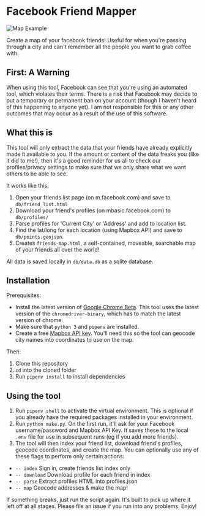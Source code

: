 # Facebook Friend Mapper

![Map Example](https://raw.githubusercontent.com/jcontini/facebook-scraper/master/example.jpg)

Create a map of your facebook friends! Useful for when you're passing through a city and can't remember all the people you want to grab coffee with.

## First: A Warning
When using this tool, Facebook can see that you're using an automated tool, which violates their terms. There is a risk that Facebook may decide to put a temporary or permanent ban on your account (though I haven't heard of this happening to anyone yet). I am not responsible for this or any other outcomes that may occur as a result of the use of this software.

## What this is
This tool will only extract the data that your friends have already explicitly made it available to you. If the amount or content of the data freaks you (like it did to me!), then it's a good reminder for us all to check our profiles/privacy settings to make sure that we only share what we want others to be able to see.

It works like this:
1. Open your friends list page (on m.facebook.com) and save to `db/friend_list.html`
2. Download your friend's profiles (on mbasic.facebook.com) to `db/profiles/`
3. Parse profiles for 'Current City' or 'Address' and add to location list.
4. Find the lat/long for each location (using Mapbox API) and save to  `db/points.geojson`.
5. Creates `friends-map.html`, a self-contained, moveable, searchable map of your friends all over the world!

All data is saved locally in `db/data.db` as a sqlite database.
 
## Installation
Prerequisites:
- Install the latest version of [Google Chrome Beta](https://www.google.com/chrome/beta/). This tool uses the latest version of the `chromedriver-binary`, which has to match the latest version of chrome.
- Make sure that `python 3` and `pipenv` are installed.
- Create a free [Mapbox API key](https://docs.mapbox.com/help/glossary/access-token). You'll need this so the tool can geocode city names into coordinates to use on the map. 

Then:
1. Clone this repository
2. `cd` into the cloned folder 
3. Run `pipenv install` to install dependencies

## Using the tool
1. Run `pipenv shell` to activate the virtual environment. This is optional if you already have the required packages installed in your environment.
2. Run `python make.py`. On the first run, it'll ask for your Facebook username/password and Mapbox API Key. It saves these to the local `.env` file for use in subsequent runs (eg if you add more friends).
3. The tool will then index your friend list, download friend's profiles, geocode coordinates, and create the map. You can optionally use any of these flags to perform only certain actions:

- `-- index` Sign in, create friends list index only
- `-- download` Download profile for each friend in index
- `-- parse` Extract profiles HTML into profiles.json
- `-- map` Geocode addresses & make the map!

If something breaks, just run the script again. It's built to pick up where it left off at all stages.
Please file an issue if you run into any problems. Enjoy!